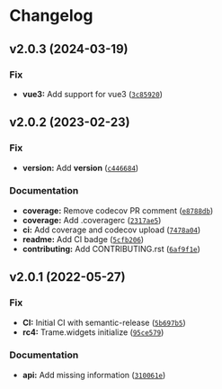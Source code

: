 # Changelog

<!--next-version-placeholder-->

## v2.0.3 (2024-03-19)

### Fix

* **vue3:** Add support for vue3 ([`3c85920`](https://github.com/Kitware/trame-matplotlib/commit/3c859202e54bd14c296006c79bf4d975ad1add5b))

## v2.0.2 (2023-02-23)
### Fix
* **version:** Add __version__ ([`c446684`](https://github.com/Kitware/trame-matplotlib/commit/c44668495e1229903d6cf6d22fe41081ded130d0))

### Documentation
* **coverage:** Remove codecov PR comment ([`e8788db`](https://github.com/Kitware/trame-matplotlib/commit/e8788db4080755a5a2c9b46a3811599276ffb525))
* **coverage:** Add .coveragerc ([`2317ae5`](https://github.com/Kitware/trame-matplotlib/commit/2317ae5e4458a26bcfea60ca11b3613c81471f09))
* **ci:** Add coverage and codecov upload ([`7478a04`](https://github.com/Kitware/trame-matplotlib/commit/7478a047e8f958e5129a1da352658f9de2b10658))
* **readme:** Add CI badge ([`5cfb206`](https://github.com/Kitware/trame-matplotlib/commit/5cfb2060fadcb31861c61f77a04e301831ab6bc2))
* **contributing:** Add CONTRIBUTING.rst ([`6af9f1e`](https://github.com/Kitware/trame-matplotlib/commit/6af9f1e9af422e00d57151c5a525526b82c2a674))

## v2.0.1 (2022-05-27)
### Fix
* **CI:** Initial CI with semantic-release ([`5b697b5`](https://github.com/Kitware/trame-matplotlib/commit/5b697b5914076339a8cd4b8d9e95657975eda8b5))
* **rc4:** Trame.widgets initialize ([`95ce579`](https://github.com/Kitware/trame-matplotlib/commit/95ce579745a0a273744dcf5905b465ed880a8a76))

### Documentation
* **api:** Add missing information ([`310061e`](https://github.com/Kitware/trame-matplotlib/commit/310061ed08d703c4ccd40dcb9696d87409429869))
